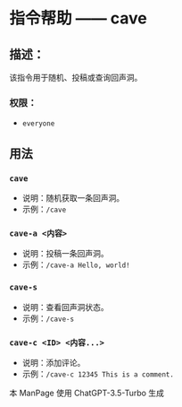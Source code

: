 # 指令帮助 —— cave

## 描述：
该指令用于随机、投稿或查询回声洞。

### 权限：
- `everyone`

## 用法

### `cave`

- 说明：随机获取一条回声洞。
- 示例：`/cave`

### `cave-a <内容>`

- 说明：投稿一条回声洞。
- 示例：`/cave-a Hello, world!`

### `cave-s`

- 说明：查看回声洞状态。
- 示例：`/cave-s`

### `cave-c <ID> <内容...>`

- 说明：添加评论。
- 示例：`/cave-c 12345 This is a comment.`

本 ManPage 使用 ChatGPT-3.5-Turbo 生成